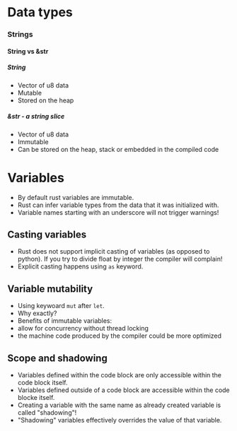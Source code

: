 # Data types

### Strings
#### String vs &str
##### String
- Vector of u8 data
- Mutable
- Stored on the heap

##### &str - a string slice
- Vector of u8 data
- Immutable
- Can be stored on the heap, stack or embedded in the compiled code

# Variables
- By default rust variables are immutable.
- Rust can infer variable types from the data that it was initialized with.
- Variable names starting with an underscore will not trigger warnings!

## Casting variables
- Rust does not support implicit casting of variables (as opposed to python).
If you try to divide float by integer the compiler will complain!
- Explicit casting happens using `as` keyword.

## Variable mutability
- Using keywoard `mut` after `let`.
- Why exactly?
- Benefits of immutable variables:
 - allow for concurrency without thread locking
 - the machine code produced by the compiler could be more optimized

## Scope and shadowing
- Variables defined within the code block are only accessible within the code block itself.
- Variables defined outside of a code block are accessible within the code blocke itself.
- Creating a variable with the same name as already created variable is called "shadowing"!
- "Shadowing" variables effectively overrides the value of that variable.
